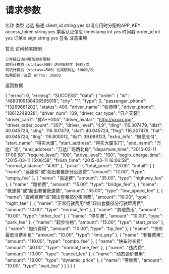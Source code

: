 # 请求参数
名称 	类型 	必选 	描述
client_id 	string 	yes 	申请应用时分配的APP_KEY
access_token 	string 	yes 	乘客认证信息
timestamp 	int 	yes 	时间戳
order_id 	int 	yes 	订单id
sign 	string 	yes 	签名
注意事项

暂无
访问频率限制

    订单接口访问增加频率限制
    司机计费前（status<500）访问限制在 10秒/次
    司机计费后（status>=500）访问限制在 300秒/次
    如果超频：返回 errno: 36003

返回数据



{
    "errno": 0,
    "errmsg": "SUCCESS",
    "data": {
        "order": {
            "id": "4880109188406595918",
            "city": "1",
            "type": 0,
            "passenger_phone": "13269661202",
            "status": 400,
            "driver_name": "张师傅",
            "driver_phone": "18612249028",
            "driver_num": 109,
            "driver_car_type": "日产天籁",
            "driver_card": "冀A**G05",
            "driver_avatar": "http://xxxxx.jpg",
            "driver_order_count": "307",
            "driver_level": "4.9",
            "dlng": 116.307479,
            "dlat": 40.045724,
            "clng": 116.307479,
            "clat": 40.045724,
            "flng": 116.307479,
            "flat": 40.045724,
            "tlng": 116.800012,
            "tlat": 39.689123,
            "extra_info": "微信支付",
            "start_name": "得实大厦",
            "start_address": "得实大厦东门",
            "end_name": "万达广场",
            "end_address": "万达广场西北角",
            "departure_time": "2015-03-11 17:06:58",
            "require_level": "100",
            "strive_level": "100",
            "begin_charge_time": "2015-03-11 15:06:58",
            "finish_time": "2015-03-11 16:06:58",
            "normal_distance": "4.80"
        },
        "price": {
            "total_price": "23.00",
            "detail": [
                {
                    "name": "远途费"或"超出套餐部分远途费",
                    "amount": "12.00",
                    "type": "empty_fee"
                },
                {
                    "name": "高速费",
                    "amount": "35.00",
                    "type": "highway_fee"
                },
                {
                    "name": "路桥费",
                    "amount": "15.00",
                    "type": "bridge_fee"
                },
                {
                    "name": "低速费"或"超出套餐低速费",
                    "amount": "55.00",
                    "type": "low_speed_fee"
                },
                {
                    "name": "夜间费用"或"超出套餐部分夜间费",
                    "amount": "10.00",
                    "type": "night_fee"
                },
                {
                    "name": "正常行驶费用"或"超出套餐部分行驶距离费",
                    "amount": "10.00",
                    "type": "normal_fee"
                },
                {
                    "name": "其他费用",
                    "amount": "10.00",
                    "type": "other_fee"
                },
                {
                    "name": "停车费",
                    "amount": "10.00",
                    "type": "park_fee"
                },
                {
                    "name": "起步价格",
                    "amount": "15.00",
                    "type": "start_price"
                },
                {
                    "name": "加价费用",
                    "amount": "10.00",
                    "type": "tip_fee"
                },
                {
                    "name": "'快车最低消费补足",
                    "amount": "10.00",
                    "type": "limit_pay"
                },
                {
                    "name": "套餐费用",
                    "amount": "110.00",
                    "type": "combo_fee"
                },
                {
                    "name": "快车时长费",
                    "amount": "40.00",
                    "type": "normal_time_fee"
                },
                {
                    "name": "违约费",
                    "amount": "10.00",
                    "type": "cancel_fee"
                },
                {
                    "name": "动态调价费用",
                    "amount": "19.00",
                    "type": "dynamic_price"
                },
                {
                    "name": "等候费",
                    "amount": "10.00",
                    "type": "wait_fee"
                }
            ]
        }
    }
}


